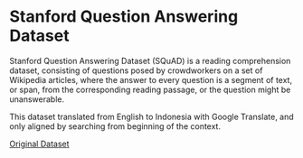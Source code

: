 # Stanford Question Answering Dataset

Stanford Question Answering Dataset (SQuAD) is a reading comprehension dataset, consisting of questions posed by crowdworkers on a set of Wikipedia articles, where the answer to every question is a segment of text, or span, from the corresponding reading passage, or the question might be unanswerable.

This dataset translated from English to Indonesia with Google Translate, and only aligned by searching from beginning of the context.

[Original Dataset](https://rajpurkar.github.io/SQuAD-explorer/)
